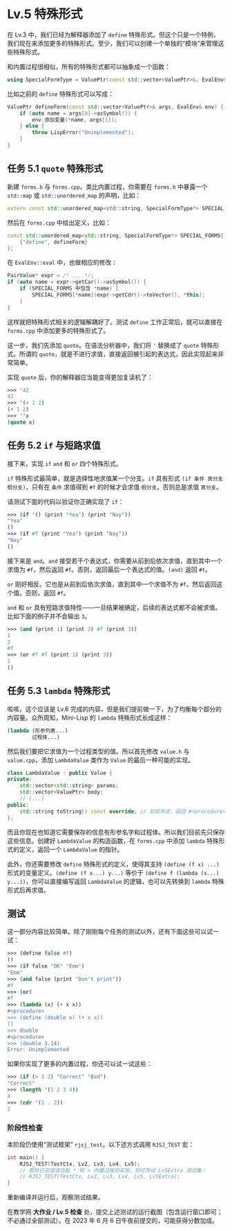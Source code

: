 # Lv.5 特殊形式

在 Lv.3 中，我们已经为解释器添加了 `define` 特殊形式。但这个只是一个特例，我们现在来添加更多的特殊形式。至少，我们可以创建一个单独的“模块”来管理这些特殊形式。

和内置过程很相似，所有的特殊形式都可以抽象成一个函数：
```cpp
using SpecialFormType = ValuePtr(const std::vector<ValuePtr>&, EvalEnv&);
```

比如之前的 `define` 特殊形式可以写成：

```cpp
ValuePtr defineForm(const std::vector<ValuePtr>& args, EvalEnv& env) {
    if (auto name = args[0]->asSymbol()) {
        env.添加变量(*name, args[1]);
    } else {
        throw LispError("Unimplemented");
    }
}
```

## 任务 5.1 `quote` 特殊形式

新建 `forms.h` 与 `forms.cpp`。类比内置过程，你需要在 `forms.h` 中暴露一个 `std::map` 或 `std::unordered_map` 的声明，比如：

```cpp
extern const std::unordered_map<std::string, SpecialFormType*> SPECIAL_FORMS;
```

然后在 `forms.cpp` 中给出定义，比如：

```cpp
const std::unordered_map<std::string, SpecialFormType*> SPECIAL_FORMS{
    {"define", defineForm}
};
```

在 `EvalEnv::eval` 中，也做相应的修改：

```cpp
PairValue* expr = /* ... */;
if (auto name = expr->getCar()->asSymbol()) {
    if (SPECIAL_FORMS 中包含 *name) {
        SPECIAL_FORMS[*name](expr->getCdr()->toVector(), *this);
    }
}
```

这样就把特殊形式相关的逻辑解耦好了。测试 `define` 工作正常后，就可以直接在 `forms.cpp` 中添加更多的特殊形式了。

这一步，我们先添加 `quote`。在语法分析器中，我们将 `'` 替换成了 `quote` 特殊形式。所谓的 `quote`，就是不进行求值，直接返回被引起的表达式，因此实现起来非常简单。

实现 `quote` 后，你的解释器应当能变得更加复读机了：
```scheme
>>> '42
42
>>> '(+ 1 2)
(+ 1 2)
>>> ''x
(quote x)
```

## 任务 5.2 `if` 与短路求值

接下来，实现 `if` `and` 和 `or` 四个特殊形式。

`if` 特殊形式最简单，就是选择性地求值某一个分支。`if` 具有形式 `(if 条件 真分支 假分支)`，只有在 `条件` 求值得到 `#f` 的时候才会求值 `假分支`，否则总是求值 `真分支`。

请测试下面的代码以验证你正确实现了 `if`：
```scheme
>>> (if '() (print "Yea") (print "Nay"))
"Yea"
()
>>> (if #f (print "Yea") (print "Nay"))
"Nay"
()
```

接下来是 `and`。`and` 接受若干个表达式，你需要从前到后依次求值，直到其中一个求值为 `#f`，然后返回 `#f`。否则，返回最后一个表达式的值。`(and)` 返回 `#t`。

`or` 刚好相反。它也是从前到后依次求值，直到其中一个求值不为 `#f`，然后返回这个值。否则，返回 `#f`。

`and` 和 `or` 具有短路求值特性——一旦结果被确定，后续的表达式都不会被求值。比如下面的例子并不会输出 `3`。

```scheme
>>> (and (print 1) (print 2) #f (print 3))
1
2
#f
>>> (or #f #f (print 1) (print 3))
1
()
```

## 任务 5.3 `lambda` 特殊形式

咳咳，这个应该是 Lv.6 完成的内容，但是我们提前做一下，为了均衡每个部分的内容量。众所周知，Mini-Lisp 的 `lambda` 特殊形式长成这样：

```scheme
(lambda (形参列表...)
        过程体...)
```

然后我们要把它求值为一个过程类型的值。所以首先修改 `value.h` 与 `value.cpp`，添加 `LambdaValue` 类作为 `Value` 的最后一种可能的实现。

```cpp
class LambdaValue : public Value {
private:
    std::vector<std::string> params;
    std::vector<ValuePtr> body;
    // [...]
public:
    std::string toString() const override; // 如前所述，返回 #<procedure> 即可
};
```

而且你现在也知道它需要保存的信息有形参名字和过程体。所以我们目前先只保存这些信息。创建好 `LambdaValue` 的构造函数，在 `forms.cpp` 中添加 `lambda` 特殊形式的定义，返回一个 `LambdaValue` 的指针。

此外，你还需要修改 `define` 特殊形式的定义，使得其支持 `(define (f x) ...)` 形式的变量定义。`(define (f x...) y...)` 等价于 `(define f (lambda (x...) y...))`，你可以直接编写返回 `LambdaValue` 的逻辑，也可以先转换到 `lambda` 特殊形式后再求值。

## 测试

这一部分内容比较简单。除了刚刚每个任务的测试以外，还有下面这些可以试一试：

```scheme
>>> (define false #f)
()
>>> (if false "OK" "Emm")
"Emm"
>>> (and false (print "Don't print"))
#f
>>> (or)
#f
>>> (lambda (x) (+ x x))
#<procedure>
>>> (define (double x) (+ x x))
()
>>> double
#<procedure>
>>> (double 3.14)
Error: Unimplemented
```

如果你实现了更多的内置过程，你还可以试一试这些：

```scheme
>>> (if (> 3 2) "Correct" "Bad")
"Correct"
>>> (length '(1 2 3 4))
4
>>> (cdr '(1 . 2))
2
```

### 阶段性检查

本阶段仍使用“测试框架” `rjsj_test`。以下述方式调用 `RJSJ_TEST` 宏：

```cpp
int main() {
    RJSJ_TEST(TestCtx, Lv2, Lv3, Lv4, Lv5);
    // 若你已完成该功能 * 和 > 内置过程的实现，则可测试 Lv5Extra 测试集：
    // RJSJ_TEST(TestCtx, Lv2, Lv3, Lv4, Lv5, Lv5Extra);
}
```

重新编译并运行后，观察测试结果。

在教学网 **大作业 / Lv.5 检查** 处，提交上述测试的运行截图（包含运行窗口即可；不必通过全部测试）。在 2023 年 6 月 6 日午夜前提交的，可能获得分数加成。
